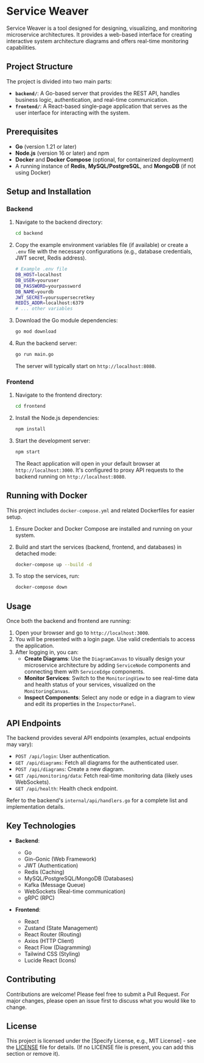 # Service Weaver

Service Weaver is a tool designed for designing, visualizing, and monitoring microservice architectures. It provides a web-based interface for creating interactive system architecture diagrams and offers real-time monitoring capabilities.

## Project Structure

The project is divided into two main parts:

- **`backend/`**: A Go-based server that provides the REST API, handles business logic, authentication, and real-time communication.
- **`frontend/`**: A React-based single-page application that serves as the user interface for interacting with the system.

## Prerequisites

- **Go** (version 1.21 or later)
- **Node.js** (version 16 or later) and npm
- **Docker** and **Docker Compose** (optional, for containerized deployment)
- A running instance of **Redis**, **MySQL/PostgreSQL**, and **MongoDB** (if not using Docker)

## Setup and Installation

### Backend

1.  Navigate to the backend directory:
    ```bash
    cd backend
    ```

2.  Copy the example environment variables file (if available) or create a `.env` file with the necessary configurations (e.g., database credentials, JWT secret, Redis address).
    ```bash
    # Example .env file
    DB_HOST=localhost
    DB_USER=youruser
    DB_PASSWORD=yourpassword
    DB_NAME=yourdb
    JWT_SECRET=yoursupersecretkey
    REDIS_ADDR=localhost:6379
    # ... other variables
    ```

3.  Download the Go module dependencies:
    ```bash
    go mod download
    ```

4.  Run the backend server:
    ```bash
    go run main.go
    ```
    The server will typically start on `http://localhost:8080`.

### Frontend

1.  Navigate to the frontend directory:
    ```bash
    cd frontend
    ```

2.  Install the Node.js dependencies:
    ```bash
    npm install
    ```

3.  Start the development server:
    ```bash
    npm start
    ```
    The React application will open in your default browser at `http://localhost:3000`. It's configured to proxy API requests to the backend running on `http://localhost:8080`.

## Running with Docker

This project includes `docker-compose.yml` and related Dockerfiles for easier setup.

1.  Ensure Docker and Docker Compose are installed and running on your system.

2.  Build and start the services (backend, frontend, and databases) in detached mode:
    ```bash
    docker-compose up --build -d
    ```

3.  To stop the services, run:
    ```bash
    docker-compose down
    ```

## Usage

Once both the backend and frontend are running:

1.  Open your browser and go to `http://localhost:3000`.
2.  You will be presented with a login page. Use valid credentials to access the application.
3.  After logging in, you can:
    - **Create Diagrams**: Use the `DiagramCanvas` to visually design your microservice architecture by adding `ServiceNode` components and connecting them with `ServiceEdge` components.
    - **Monitor Services**: Switch to the `MonitoringView` to see real-time data and health status of your services, visualized on the `MonitoringCanvas`.
    - **Inspect Components**: Select any node or edge in a diagram to view and edit its properties in the `InspectorPanel`.

## API Endpoints

The backend provides several API endpoints (examples, actual endpoints may vary):

- `POST /api/login`: User authentication.
- `GET /api/diagrams`: Fetch all diagrams for the authenticated user.
- `POST /api/diagrams`: Create a new diagram.
- `GET /api/monitoring/data`: Fetch real-time monitoring data (likely uses WebSockets).
- `GET /api/health`: Health check endpoint.

Refer to the backend's `internal/api/handlers.go` for a complete list and implementation details.

## Key Technologies

- **Backend**:
    - Go
    - Gin-Gonic (Web Framework)
    - JWT (Authentication)
    - Redis (Caching)
    - MySQL/PostgreSQL/MongoDB (Databases)
    - Kafka (Message Queue)
    - WebSockets (Real-time communication)
    - gRPC (RPC)

- **Frontend**:
    - React
    - Zustand (State Management)
    - React Router (Routing)
    - Axios (HTTP Client)
    - React Flow (Diagramming)
    - Tailwind CSS (Styling)
    - Lucide React (Icons)

## Contributing

Contributions are welcome! Please feel free to submit a Pull Request. For major changes, please open an issue first to discuss what you would like to change.

## License

This project is licensed under the [Specify License, e.g., MIT License] - see the [LICENSE](LICENSE) file for details. (If no LICENSE file is present, you can add this section or remove it).

